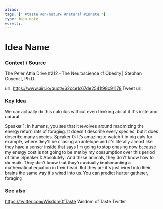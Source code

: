 ```yaml
---
alias: 
tags: [" #taste #on/nature #natural #innate "]
type: idea-note
novelty: 
---
```

# Idea Name

### Context / Source
The Peter Attia Drive
#212 - The Neuroscience of Obesity | Stephan Guyenet, Ph.D.

url: https://www.airr.io/quote/62cce1d67de2541f98c91178
Tweet url: 

### Key Idea

We can actually do this calculus without even thinking about it
It's inate and natural

Speaker 1: in humans, you see that it revolves around maximizing the energy return rate of foraging. It doesn't describe every species, but it does describe many species. Speaker 0: It's amazing to watch it in big cats for example, where they'll be chasing an antelope and it's literally almost like they have a sensor inside that says I'm going to stop chasing now because my energy cost is not going to be met by my consumption over this period of time. Speaker 1: Absolutely. And these animals, they don't know how to do math. They don't know that they're actually implementing a mathematical equation in their head. But they are it's just wired into their brains the same way it's wired into us. You can predict hunter gatherer, foraging

### See also
https://twitter.com/WisdomOfTaste
Wisdom of Taste Twitter